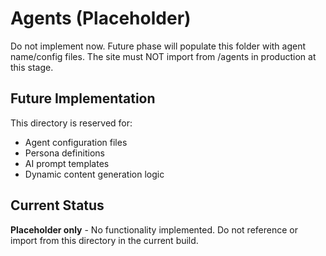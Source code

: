 # Agents (Placeholder)

Do not implement now. Future phase will populate this folder with agent name/config files.
The site must NOT import from /agents in production at this stage.

## Future Implementation

This directory is reserved for:
- Agent configuration files
- Persona definitions
- AI prompt templates
- Dynamic content generation logic

## Current Status

**Placeholder only** - No functionality implemented.
Do not reference or import from this directory in the current build. 